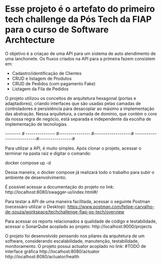 # Esse projeto é o artefato do primeiro tech challenge da Pós Tech da FIAP para o curso de Software Archtecture #

O objetivo é a criaçao de uma API para um sistema de auto atendimento de uma lanchonete.
Os fluxos criados na API para a primeira fazem consistem em:
 * Cadastro/identificação de Clientes
 * CRUD e listagem de Produtos
 * CRUD de Pedidos (com pagamento Fake)
 * Listagem da Fila de Pedidos

O projeto utilizou os conceitos de arquitetura hexagonal (portas e adaptadores), criando interfaces que são usadas pelas camadas de controladores e persistência para 
desacoplar ao máximo a implementação das abstração.
Nessa arquitetura, a camada de domínio, que contém o core da nossa regra de negócio, está separada e independente da escolha de implementação de tecnologias.

 -------- # --------------- #---------------- #-------------------# ---------------------------#-----------------#

Para utilizar a API, é muito simples. Após clonar o projeto, acessar o terminar na pasta raiz e digitar o comando:

 docker compose up -d

 Dessa maneira, o docker compose já realizará todo o trabalho para subir o ambiente de desenvolvimento.

 É possível acessar a documentação do projeto no link:
 http://localhost:8080/swagger-ui/index.html#/

 Para testar a API de uma maneira facilitada, acessar o seguinte Postman (necessáro utilizar o Desktop):
 https://www.postman.com/felipe-carvalho-de-souza/workspace/techchallenge-fiap-ps-tech/overview

 Para acessar os reports relacionados a qualidade de código e testabilidade, acessar o SonarQube acoplado ao projeto:
 http://localhost:9000/projects

 O projeto foi desenvolvido pensando nos pilares da arquitetura de um software, considerando escalabilidade, manutenção, testabilidade, monitoramento.
 O projeto possui actuator acoplado no link: #TODO de interface gráfica
 http://localhost:8080/actuator
 http://localhost:8080/actuator/health

